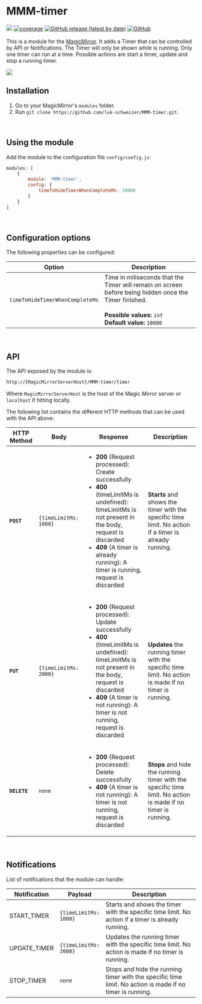 # MMM-timer
[![](https://github.com/luk-schweizer/MMM-timer/actions/workflows/node.js.yml/badge.svg)](https://github.com/luk-schweizer/MMM-timer/actions/workflows/node.js.yml)
[![coverage](https://img.shields.io/endpoint?url=https://api.keyvalue.xyz/f447ef15/coverage)](https://github.com/luk-schweizer/MMM-timer/actions/workflows/node.js.yml)
[![GitHub release (latest by date)](https://img.shields.io/github/v/release/luk-schweizer/MMM-timer)](https://github.com/luk-schweizer/MMM-timer/releases/)
[![GitHub](https://img.shields.io/github/license/luk-schweizer/MMM-timer)](https://github.com/luk-schweizer/MMM-timer/blob/master/LICENSE)
<br/><br/>This is a module for the [MagicMirror](https://github.com/MichMich/MagicMirror). It adds a Timer that can be controlled by API or Notifications.
The Timer will only be shown while is running. Only one timer can run at a time. Possible actions are start a timer, update and stop a running timer.

![](timer.gif)
   
## Installation
1. Go to your MagicMirror's `modules` folder.
2. Run `git clone https://github.com/luk-schweizer/MMM-timer.git`.

<br/>

## Using the module
Add the module to the configuration file `config/config.js`:
````javascript
modules: [
	{
		module: 'MMM-timer',
		config: {
			timeToHideTimerWhenCompleteMs: 10000
		}
	}
]
````
<br/>

## Configuration options

The following properties can be configured:

<table width="100%">
	<thead>
		<tr>
			<th>Option</th>
			<th width="100%">Description</th>
		</tr>
	<thead>
	<tbody>
		<tr>
			<td><code>timeToHideTimerWhenCompleteMs</code></td>
			<td>Time in miliseconds that the Timer will remain on screen before being hidden once the Timer finished.<br>
				<br><b>Possible values:</b> <code>int</code>
				<br><b>Default value:</b> <code>10000</code>
			</td>
		</tr>
	</tbody>
</table>

<br/>

## API
The API exposed by the module is: 
```bash
http://{MagicMirrorServerHost}/MMM-timer/timer
```
Where `MagicMirrorServerHost` is the host of the Magic Mirror server or `localhost` if hitting locally.

The following list contains the different HTTP methods that can be used with the API above:

<table width="100%">
	<thead>
		<tr>
			<th>HTTP Method</th>
			<th>Body</th>
			<th>Response</th>
			<th>Description</th>
		</tr>
	<thead>
	<tbody>
		<tr>
			<td>
                <code><b>POST</b></code>
            </td>
			<td>
                <code>{timeLimitMs: 1000}</code>
            </td>
            <td>
                <ul>
                    <li><b>200</b> (Request processed): Create successfully </li>
                    <li><b>400</b> (timeLimitMs is undefined): timeLimitMs is not present in the body, request is discarded </li>
                    <li><b>409</b> (A timer is already running): A timer is running, request is discarded </li>
                </ul>
            </td>            
			<td>
                <b>Starts</b> and shows the timer with the specific time limit. No action if a timer is already running.
            </td>
		</tr>
		<tr>
			<td>
                <code><b>PUT</b></code>
            </td>
			<td>
                <code>{timeLimitMs: 2000}</code>
            </td>
            <td>
                <ul>
                    <li><b>200</b> (Request processed): Update successfully </li>
                    <li><b>400</b> (timeLimitMs is undefined): timeLimitMs is not present in the body, request is discarded </li>
                    <li><b>409</b> (A timer is not running): A timer is not running, request is discarded </li>
                </ul>
            </td>            
			<td>
                <b>Updates</b> the running timer with the specific time limit. No action is made if no timer is running.
            </td>
		</tr>
		<tr>
			<td>
                <code><b>DELETE</b></code>
            </td>
			<td>
                <code>none</code>
            </td>
            <td>
                <ul>
                    <li><b>200</b> (Request processed): Delete successfully </li>
                    <li><b>409</b> (A timer is not running): A timer is not running, request is discarded </li>
                </ul>
            </td>            
			<td>
                <b>Stops</b> and hide the running timer with the specific time limit. No action is made if no timer is running.
            </td>
		</tr>				
	</tbody>
</table>

<br/>

## Notifications
List of notifications that the module can handle:
<table width="100%">
	<thead>
		<tr>
			<th>Notification</th>
			<th>Payload</th>
			<th width="100%">Description</th>
		</tr>
	<thead>
	<tbody>
		<tr>
			<td>START_TIMER</td>
			<td>
				<code>{timeLimitMs: 1000}</code>
			</td>
			<td>
                Starts and shows the timer with the specific time limit. No action if a timer is already running.
            </td>
		</tr>
		<tr>
			<td>UPDATE_TIMER</td>
			<td>
				<code>{timeLimitMs: 2000}</code>
			</td>
			<td>
                Updates the running timer with the specific time limit. No action is made if no timer is running.
            </td>
		</tr>
		<tr>
			<td>STOP_TIMER</td>
			<td>
				<code>none</code>
			</td>
			<td>
                Stops and hide the running timer with the specific time limit. No action is made if no timer is running.
            </td>
		</tr>				
	</tbody>
</table>
